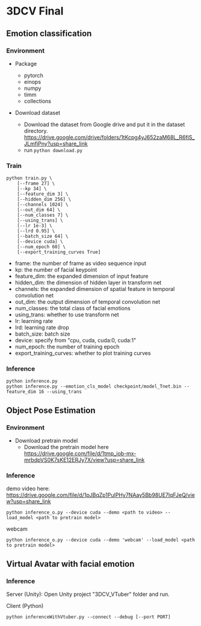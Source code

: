 # 3DCV Final

## Emotion classification

### Environment

- Package
	- pytorch
	- einops
	- numpy
	- timm
	- collections

- Download dataset
	- Download the dataset from Google drive and put it in the dataset directory.
	https://drive.google.com/drive/folders/1tKcpg4yJ652zaM68L_R6fiS_JLmfiPny?usp=share_link
	- run ```python download.py```

### Train

```shell
python train.py \
    [--frame 27] \
    [--kp 34] \
    [--feature_dim 3] \
    [--hidden_dim 256] \
    [--channels 1024] \
    [--out_dim 64] \
    [--num_classes 7] \
    [--using_trans] \
    [--lr 1e-3] \
    [--lrd 0.95] \
    [--batch_size 64] \
    [--device cuda] \
    [--num_epoch 60] \
	[--export_training_curves True]
```
- frame: the number of frame as video sequence input
- kp: the number of facial keypoint
- feature_dim: the expanded dimension of input feature
- hidden_dim: the dimension of hidden layer in transform net
- channels: the expanded dimension of spatial feature in temporal convolution net
- out_dim: the output dimension of temporal convolution net
- num_classes: the total class of facial emotions
- using_trans: whether to use transform net
- lr: learning rate
- lrd: learning rate drop
- batch_size: batch size
- device: specify from "cpu, cuda, cuda:0, cuda:1"
- num_epoch: the number of training epoch
- export_training_curves: whether to plot training curves

### Inference
```shell
python inference.py
python inference.py --emotion_cls_model checkpoint/model_Tnet.bin --feature_dim 16 --using_trans
```

## Object Pose Estimation

### Environment
- Download pretrain model
	- Download the pretrain model here
	https://drive.google.com/file/d/1tmp_iob-mx-mrbdpVS0K7sKE12ERJy7X/view?usp=share_link 

### Inference
demo video here: https://drive.google.com/file/d/1pJBqZp1PulPHy7NAay5Bb98UE7lqFJeQ/view?usp=share_link
```shell
python inference_o.py --device cuda --demo <path to video> --load_model <path to pretrain model>
```
webcam
```shell
python inference_o.py --device cuda --demo 'webcam' --load_model <path to pretrain model>
```


## Virtual Avatar with facial emotion

### Inference

Server (Unity): Open Unity project "3DCV_VTuber" folder and run. 

Client (Python)
```shell
python inferenceWithVtuber.py --connect --debug [--port PORT]
```